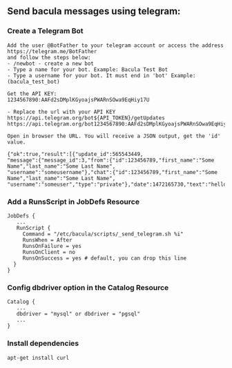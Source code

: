 ## Send bacula messages using telegram:


### Create a Telegram Bot 

```
Add the user @BotFather to your telegram account or access the address https://telegram.me/BotFather 
and follow the steps below:
- /newbot - create a new bot
- Type a name for your bot. Example: Bacula Test Bot
- Type a username for your bot. It must end in 'bot' Example: (bacula_test_bot)

Get the API KEY:
1234567890:AAFd2sDMplKGyoajsPWARnSOwa9EqHiy17U

- Replace the url with your API KEY
https://api.telegram.org/bot${API_TOKEN}/getUpdates
https://api.telegram.org/bot1234567890:AAFd2sDMplKGyoajsPWARnSOwa9EqHiy17U/getUpdates

Open in browser the URL. You will receive a JSON output, get the 'id' value.

{"ok":true,"result":[{"update_id":565543449,
"message":{"message_id":3,"from":{"id":123456789,"first_name":"Some Name","last_name":"Some Last Name",
"username":"someusername"},"chat":{"id":123456789,"first_name":"Some Name","last_name":"Some Last Name",
"username":"someuser","type":"private"},"date":1472165730,"text":"hello"}}]}
```

### Add a RunsScript in JobDefs Resource

```
JobDefs {
   ...
   RunScript {
     Command = "/etc/bacula/scripts/_send_telegram.sh %i"
     RunsWhen = After
     RunsOnFailure = yes
     RunsOnClient = no
     RunsOnSuccess = yes # default, you can drop this line
  }
}
```

### Config dbdriver option in the Catalog Resource

```
Catalog {
   ...
   dbdriver = "mysql" or dbdriver = "pgsql"
   ...
}

```

### Install dependencies

```
apt-get install curl
```
